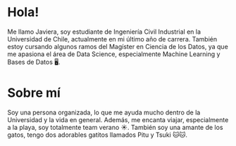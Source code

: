 # Hola! 
Me llamo Javiera, soy estudiante de Ingeniería Civil Industrial en la Universidad de Chile, actualmente en mi último año de carrera. También estoy cursando algunos ramos del Magíster en Ciencia de los Datos, ya que me apasiona el área de Data Science, especialmente Machine Learning y Bases de Datos 🖥️.

# Sobre mí
Soy una persona organizada, lo que me ayuda mucho dentro de la Universidad y la vida en general. Además, me encanta viajar, especialmente a la playa, soy totalmente team verano ☀️. También soy una amante de los gatos, tengo dos adorables gatitos llamados Pitu y Tsuki 🐱🐱.